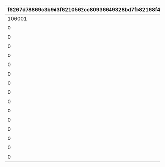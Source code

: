 |f6267d78869c3b9d3f6210562cc80936649328bd7fb82168f4ca5c61d7fabe7e|71930ddfa55684c6453e71aea28d70f22f019e0a9b718a8c45472bca3c1b0c21|044f32eb7fcc4366a8a8287a201ac2cf5859d607cfa08f031f8b66862866caa0|5e53f2a94a20d9fadf91b20cacfe94c0d3aaa3d603863b46ea6b4ce4d778d519|e190f89836e1c9f7c8317a49c5f720c9e49ffeaf1eb52e78380641489af1b184|912cbb772f7cf9b86b0a2e0dd5b9344345b9625a47a9b0ecf3b52a459f170c45|9953d580a7308652ba4659980d779956b327cddbfa536f3eaf3f4e4f918f1d59|ca49034bf5da28e0ab10779a884a6f0e1c6f76caca00368a5583fa0ab1789c57|c4b65602f4a1181db5b253b9bf544669cea8c026adaaf916dbbf9ee5f9f74842|5b26f7c5cbebed2f8c9da19db71da4db24a5a9f314c08debd258ab961ad60bfb|cd6c948d07b47524a6a750bd5364ccb9e5e0bfbd814ec6a526f91c6dd4cd317e|4175cd5989ac768852fc1f3b9b2ea0340e9bcc958076345e327f1a30440cc112|
| --- | --- | --- | --- | --- | --- | --- | --- | --- | --- | --- | --- |
|106001|105901|5146061|105801|20|8|グランハニーコースター1|1|2024/05/31 12:00:00|10146|1|91002|
|0|0|5146062|100901|20|8|グランハニーコースター2|1|2024/06/01 12:00:00|10146|1|91002|
|0|0|5146063|106601|20|8|グランハニーコースター3|1|2024/06/03 12:00:00|10146|1|91002|
|0|131501|5146064|105801|20|8|ぷかぷかフラワー観覧車1|1|2024/06/01 12:00:00|10146|2|91002|
|0|131001|5146065|130901|20|8|ぷかぷかフラワー観覧車2|1|2024/06/03 12:00:00|10146|2|91002|
|0|0|5146066|104001|20|8|ぷかぷかフラワー観覧車3|1|2024/06/02 12:00:00|10146|2|91002|
|0|106601|5146067|106501|20|8|ベリーシュガリーコーヒーカップ1|1|2024/05/31 12:00:00|10146|3|91002|
|0|106001|5146068|105801|20|8|ベリーシュガリーコーヒーカップ2|1|2024/06/02 12:00:00|10146|3|91002|
|0|131401|5146069|131301|20|8|ベリーシュガリーコーヒーカップ3|1|2024/06/01 12:00:00|10146|3|91002|
|0|0|5146070|102101|20|8|ダイブ・トゥ・ザ・３Dワールド1|1|2024/06/02 12:00:00|10146|4|91002|
|0|0|5146071|130901|20|8|ダイブ・トゥ・ザ・３Dワールド2|1|2024/05/31 12:00:00|10146|4|91002|
|0|0|5146072|0|20|8|キャスト紹介：バロメッツ|2|2024/05/31 12:00:00|10146|0|91002|
|0|0|5146073|0|20|8|キャスト紹介：チュウジ＆チュウザ|2|2024/05/31 12:00:00|10146|0|91002|
|0|0|5146074|0|20|8|キャスト紹介：トイキング|2|2024/05/31 12:00:00|10146|0|91002|
|0|0|5146075|0|20|8|キャスト紹介：招き猫|2|2024/05/31 12:00:00|10146|0|91002|
|0|0|5146901|0|1|15|魔物のパレード|3|2024/05/31 12:00:00|10146|0|11001313|
